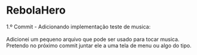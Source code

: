 # RebolaHero

1.º Commit - Adicionando implementação teste de musica:
<br>
<br>
Adicionei um pequeno arquivo que pode ser usado para tocar musica. Pretendo no próximo commit juntar ele a uma tela de menu ou algo do tipo. 
